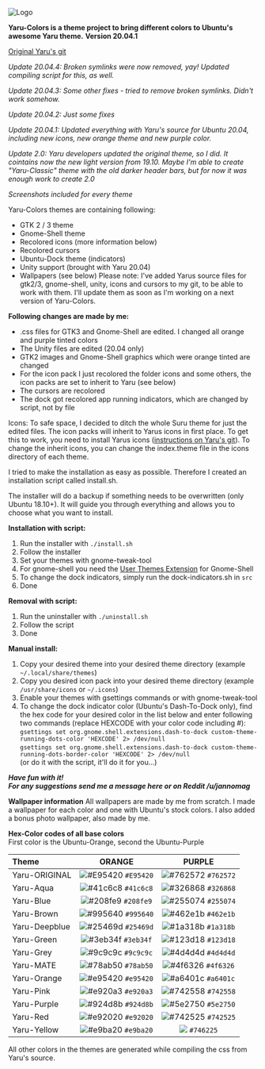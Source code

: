 ![Logo](Yaru-Colors-Logo-Transparent.png)

**Yaru-Colors is a theme project to bring different colors to Ubuntu's awesome Yaru theme.**
**Version 20.04.1**

[Original Yaru's git](https://github.com/ubuntu/yaru)

*Update 20.04.4: Broken symlinks were now removed, yay! Updated compiling script for this, as well.*

*Update 20.04.3: Some other fixes - tried to remove broken symlinks. Didn't work somehow.*

*Update 20.04.2: Just some fixes*

*Update 20.04.1: Updated everything with Yaru's source for Ubuntu 20.04, including new icons, new orange theme and new purple color.*


*Update 2.0: Yaru developers updated the original theme, so I did. It cointains now the new light version from 19.10.*
*Maybe I'm able to create "Yaru-Classic" theme with the old darker header bars, but for now it was enough work to create 2.0*

*Screenshots included for every theme*

Yaru-Colors themes are containing following:
- GTK 2 / 3 theme
- Gnome-Shell theme
- Recolored icons (more information below)
- Recolored cursors
- Ubuntu-Dock theme (indicators)
- Unity support (brought with Yaru 20.04)
- Wallpapers (see below)
Please note: I've added Yarus source files for gtk2/3, gnome-shell, unity, icons and cursors to my git, to be able to work with them. I'll update them as soon as I'm working on a next version of Yaru-Colors.

**Following changes are made by me:**
- .css files for GTK3 and Gnome-Shell are edited. I changed all orange and purple tinted colors
- The Unity files are edited (20.04 only)
- GTK2 images and Gnome-Shell graphics which were orange tinted are changed
- For the icon pack I just recolored the folder icons and some others, the icon packs are set to inherit to Yaru (see below)
- The cursors are recolored
- The dock got recolored app running indicators, which are changed by script, not by file

Icons: To safe space, I decided to ditch the whole Suru theme for just the edited files. The icon packs will inherit to Yarus icons in first place. To get this to work, you need to install Yarus icons ([instructions on Yaru's git](https://github.com/ubuntu/yaru)).
To change the inherit icons, you can change the index.theme file in the icons directory of each theme.    


I tried to make the installation as easy as possible.
Therefore I created an installation script called install.sh.

The installer will do a backup if something needs to be overwritten (only Ubuntu 18.10+).
It will guide you through everything and allows you to choose what you want to install.

**Installation with script:**
1. Run the installer with `./install.sh`
2. Follow the installer
3. Set your themes with gnome-tweak-tool
4. For gnome-shell you need the [User Themes Extension](https://extensions.gnome.org/extension/19/user-themes/) for Gnome-Shell
5. To change the dock indicators, simply run the dock-indicators.sh in `src`
6. Done

**Removal with script:**
1. Run the uninstaller with `./uninstall.sh`
2. Follow the script
3. Done

**Manual install:**
1. Copy your desired theme into your desired theme directory (example `~/.local/share/themes`)
2. Copy you desired icon pack into your desired theme directory (example `/usr/share/icons` or `~/.icons`)
4. Enable your themes with gsettings commands or with gnome-tweak-tool
5. To change the dock indicator color (Ubuntu's Dash-To-Dock only), find the hex code for your desired color in the list below and enter following two commands (replace HEXCODE with your color code including #):   
`gsettings set org.gnome.shell.extensions.dash-to-dock custom-theme-running-dots-color 'HEXCODE' 2> /dev/null`   
`gsettings set org.gnome.shell.extensions.dash-to-dock custom-theme-running-dots-border-color 'HEXCODE' 2> /dev/null`   
(or do it with the script, it'll do it for you...)




***Have fun with it!   
For any suggestions send me a message here or on Reddit /u/jannomag***

**Wallpaper information**
All wallpapers are made by me from scratch.
I made a wallpaper for each color and one with Ubuntu's stock colors.
I also added a bonus photo wallpaper, also made by me.


**Hex-Color codes of all base colors**   
First color is the Ubuntu-Orange, second the Ubuntu-Purple

| Theme | ORANGE | PURPLE |
| :--- | :---: | :---: |
| Yaru-ORIGINAL | ![#E95420](https://via.placeholder.com/15/E95420/000000?text=+) `#E95420` | ![#762572](https://via.placeholder.com/15/762572/000000?text=+) `#762572` |
| Yaru-Aqua | ![#41c6c8](https://via.placeholder.com/15/41c6c8/000000?text=+) `#41c6c8` | ![#326868](https://via.placeholder.com/15/326868/000000?text=+) `#326868` |
| Yaru-Blue | ![#208fe9](https://via.placeholder.com/15/208fe9/000000?text=+) `#208fe9` | ![#255074](https://via.placeholder.com/15/255074/000000?text=+) `#255074` |
| Yaru-Brown | ![#995640](https://via.placeholder.com/15/995640/000000?text=+) `#995640` | ![#462e1b](https://via.placeholder.com/15/462e1b/000000?text=+) `#462e1b` |
| Yaru-Deepblue | ![#25469d](https://via.placeholder.com/15/25469d/000000?text=+) `#25469d` | ![#1a318b](https://via.placeholder.com/15/1a318b/000000?text=+) `#1a318b` |
| Yaru-Green | ![#3eb34f](https://via.placeholder.com/15/3eb34f/000000?text=+) `#3eb34f` | ![#123d18](https://via.placeholder.com/15/123d18/000000?text=+) `#123d18` |
| Yaru-Grey | ![#9c9c9c](https://via.placeholder.com/15/9c9c9c/000000?text=+) `#9c9c9c` | ![#4d4d4d](https://via.placeholder.com/15/4d4d4d/000000?text=+) `#4d4d4d` |
| Yaru-MATE | ![#78ab50](https://via.placeholder.com/15/78ab50/000000?text=+) `#78ab50` | ![#4f6326](https://via.placeholder.com/15/4f6326/000000?text=+) `#4f6326` |
| Yaru-Orange | ![#e95420](https://via.placeholder.com/15/e95420/000000?text=+) `#e95420` | ![#a6401c](https://via.placeholder.com/15/a6401c/000000?text=+) `#a6401c` |
| Yaru-Pink | ![#e920a3](https://via.placeholder.com/15/e920a3/000000?text=+) `#e920a3` | ![#742558](https://via.placeholder.com/15/742558/000000?text=+) `#742558` |
| Yaru-Purple | ![#924d8b](https://via.placeholder.com/15/924d8b/000000?text=+) `#924d8b` | ![#5e2750](https://via.placeholder.com/15/5e2750/000000?text=+) `#5e2750` |
| Yaru-Red | ![#e92020](https://via.placeholder.com/15/e92020/000000?text=+) `#e92020` | ![#742525](https://via.placeholder.com/15/742525/000000?text=+) `#742525` |
| Yaru-Yellow | ![#e9ba20](https://via.placeholder.com/15/e9ba20/000000?text=+) `#e9ba20` | ![](https://via.placeholder.com/15/746225/000000?text=+) `#746225` |


All other colors in the themes are generated while compiling the css from Yaru's source.
